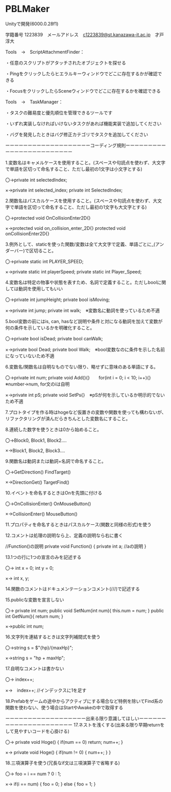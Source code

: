 # PBLMaker
Unityで開発(6000.0.28f1)

学籍番号 1223839　メールアドレス　c1223839@st.kanazawa-it.ac.jp　才戸淳大


Tools　→　ScriptAttachmentFinder：

・任意のスクリプトがアタッチされたオブジェクトを探せる

・Pingをクリックしたらヒエラルキーウィンドウでどこに存在するかが確認できる

・FocusをクリックしたらSceneウィンドウでどこに存在するかを確認できる


Tools　→　TaskManager：　

・タスクの難易度と優先順位を管理できるツールです

・いずれ実装しなければいけないタスクがあれば機能実装で追加してください

・バグを発見したときはバグ修正カテゴリでタスクを追加してください

ーーーーーーーーーーーーーーーーーーーコーディング規則ーーーーーーーーーーーーーーーーーーーーーーーー

1.変数名はキャメルケースを使用すること。(スペースや句読点を使わず、大文字で単語を区切って命名すること、ただし最初の1文字は小文字とする) 

〇→private int selectedIndex; 

×→private int selected_index; private int SelectedIndex;


2.関数名はパスカルケースを使用すること。(スペースや句読点を使わず、大文字で単語を区切って命名すること、ただし最初の1文字も大文字とする) 

〇→protected void OnCollisionEnter2D{}

×→protected void on_collision_enter_2D{} protected void onCollisionEnter2D{}


3.例外として、staticを使った関数/変数は全て大文字で定義、単語ごとに_(アンダーバー)で区切ること。 

〇→private static int PLAYER_SPEED;

×→private static int playerSpeed; private static int Player_Speed;


4.変数名は特定の物事や状態を表すため、名詞で定義すること。ただしboolに関しては動詞を使用してもいい 

〇→private int jumpHeight; private bool isMoving;

×→private int jump; private int walk;　※変数名に動詞を使っているため不適


5.bool変数の前にはis, can, hasなど説明や条件と対になる動詞を加えて変数が何の条件を示しているかを明確化すること。 

〇→private bool isDead; private bool canWalk; 

×→private bool Dead; private bool Walk;　※bool変数なのに条件を示した名前になっていないため不適


6.変数名/関数名は自明なものでない限り、略せずに意味のある単語にする。 

〇→private int num; private void Add(){}　　for(int i = 0; i < 10; i++){}　※number→num, for文のiは自明 

×→private int pS; private void SetPs{}　※pSが何を示しているか明示的でないため不適


7.プロトタイプを作る時はhogeなど仮置きの変数や関数を使っても構わないが、リファクタリングが済んだらきちんとした変数名にすること。

8.連続した数字を使うときは0から始めること。 

〇→Block0, Block1, Block2.... 

×→Block1, Block2, Block3....


9.関数名は動詞または動詞+名詞で命名すること。 

〇→GetDirection() FindTarget()

×→DirectionGet() TargetFind()


10.イベントを命名するときはOnを先頭に付ける 

〇→OnCollisionEnter() OnMouseButton()

×→CollisionEnter() MouseButton()


11.プロパティを命名するときはパスカルケース(関数と同様の形式)を使う

12.コメントは処理の説明なら上、定義の説明なら右に書く

//Function()の説明 private void Function() { private int a; //aの説明 }


13.1つの行に1つの宣言のみを記述する 

〇→ int x = 0; int y = 0; 

×→ int x, y;


14.関数のコメントはドキュメンテーションコメント(///)で記述する

15.publicな変数を宣言しない 

〇→ private int num; public void SetNum(int num){ this.num = num; } public int GetNum(){ return num; } 

×→public int num;


16.文字列を連結するときは文字列補間式を使う 

〇→string s = $"{hp}/{maxHp}"; 

×→string s = "hp + maxHp";


17.自明なコメントは書かない 

〇→ index++;

×→　index++; //インデックスに1を足す


18.Prefabをゲームの途中からアクティブにする場合など特例を除いてFind系の関数を使わない、使う場合はStartやAwakeの中で取得する


ーーーーーーーーーーーーーーーーーー出来る限り意識してほしいーーーーーーーーーーーーーーーーーーーーー
17.ネストを浅くする(出来る限り早期returnをして見やすいコードを心掛ける) 

〇→ private void Hoge() { if(num == 0) return; num++; }

×→ private void Hoge() { if(num != 0) { num++; } }


18.三項演算子を使う(冗長なif文は三項演算子で省略する) 

〇→ foo = i == num ? 0 : 1;

×→ if(i == num) { foo = 0; } else { foo = 1; }
